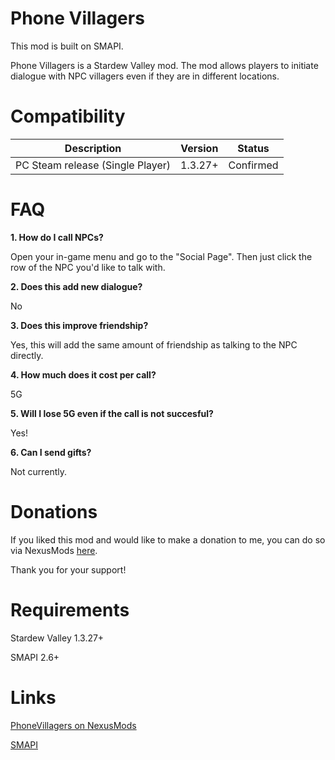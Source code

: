 # Phone Villagers
This mod is built on SMAPI. 

Phone Villagers is a Stardew Valley mod. The mod allows players to initiate dialogue with NPC villagers even if they are in different locations.

# Compatibility
| Description  | Version | Status |
| ------------ | ------- | ------ |
| PC Steam release (Single Player) | 1.3.27+ | Confirmed |

# FAQ
**1. How do I call NPCs?**

Open your in-game menu and go to the "Social Page". Then just click the row of the NPC you'd like to talk with.

**2. Does this add new dialogue?**

No

**3. Does this improve friendship?**

Yes, this will add the same amount of friendship as talking to the NPC directly.

**4. How much does it cost per call?**

5G

**5. Will I lose 5G even if the call is not succesful?**

Yes!

**6. Can I send gifts?**

Not currently.

# Donations
If you liked this mod and would like to make a donation to me, you can do so via NexusMods [here](https://www.nexusmods.com/Core/Libs/Common/Widgets/PayPalPopUp?user=57714041).

Thank you for your support!

# Requirements
Stardew Valley 1.3.27+

SMAPI 2.6+

# Links
[PhoneVillagers on NexusMods](https://www.nexusmods.com/stardewvalley/mods/2681)

[SMAPI](https://canimod.com/)
